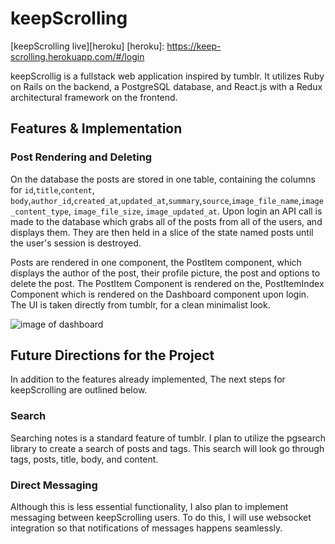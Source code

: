 # keepScrolling

[keepScrolling live][heroku]
[heroku]: https://keep-scrolling.herokuapp.com/#/login

keepScrollig is a fullstack web application inspired by tumblr. It utilizes Ruby on Rails on the backend, a PostgreSQL database, and React.js with a Redux architectural framework on the frontend.  

## Features & Implementation

### Post Rendering and Deleting
  On the database the posts are stored in one table, containing the columns for `id`,`title`,`content`,
`body`,`author_id`,`created_at`,`updated_at`,`summary`,`source`,`image_file_name`,`image_content_type`,
`image_file_size`, `image_updated_at`. Upon login  an API call is made to the database which grabs all of the posts from all of the users, and displays them. They are then held in a slice of the state named posts until the user's session is destroyed.

Posts are rendered in one component, the PostItem component, which displays the author of the post, their profile picture, the post and options to delete the post. The PostItem Component is rendered on the, PostItemIndex Component which is rendered on the Dashboard component upon login. The UI is taken directly from tumblr, for a clean minimalist look.

![image of dashboard](/docs/wireframes/loggedInDash.png)

## Future Directions for the Project
In addition to the features already implemented, The next steps for keepScrolling are outlined below.

### Search

Searching notes is a standard feature of tumblr.  I plan to utilize the pgsearch library to create a search of posts and tags.  This search will look go through tags, posts, title, body, and content.  

### Direct Messaging

Although this is less essential functionality, I also plan to implement messaging between keepScrolling users.  To do this, I will use websocket integration so that notifications of messages happens seamlessly.
